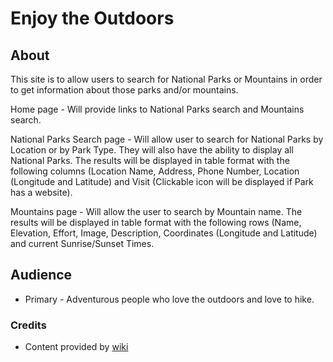 # Enjoy the Outdoors

## About

This site is to allow users to search for National Parks or Mountains in order to get information about those parks and/or mountains. 

Home page - Will provide links to National Parks search and Mountains search.

National Parks Search page - Will allow user to search for National Parks by Location or by Park Type. They will also have the ability to display all National Parks. The results will be displayed in table format with the following columns (Location Name, Address, Phone Number, Location (Longitude and Latitude) and Visit (Clickable icon will be displayed if Park has a website).

Mountains page - Will allow the user to search by Mountain name. The results will be displayed in table format with the following rows (Name, Elevation, Effort, Image, Description, Coordinates (Longitude and Latitude) and current Sunrise/Sunset Times.

## Audience
- Primary - Adventurous people who love the outdoors and love to hike.

### Credits
- Content provided by [wiki](http://www.wiki.com)
